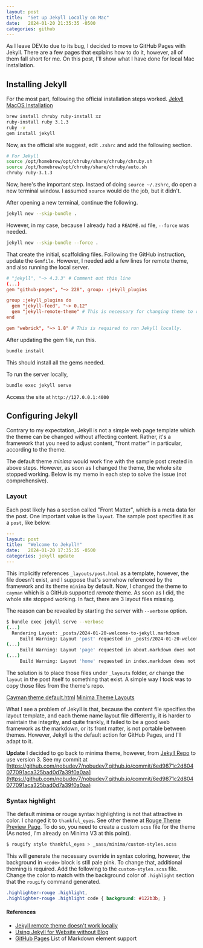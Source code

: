 ```yaml
---
layout: post
title:  "Set up Jekyll Locally on Mac"
date:   2024-01-20 21:35:35 -0500
categories: github
---
```

As I leave DEV.to due to its bug, I decided to move to GitHub Pages with Jekyll. There are a few pages that explains how to do it, however, all of them fall short for me. On this post, I'll show what I have done for local Mac installation.

## Installing Jekyll
For the most part, following the official installation steps worked.
[Jekyll MacOS Installation](https://jekyllrb.com/docs/installation/macos/)

```bash
brew install chruby ruby-install xz
ruby-install ruby 3.1.3
ruby -v
gem install jekyll
```

Now, as the official site suggest, edit `.zshrc` and add the following section.
```bash
# For Jekyll
source /opt/homebrew/opt/chruby/share/chruby/chruby.sh
source /opt/homebrew/opt/chruby/share/chruby/auto.sh
chruby ruby-3.1.3
```
Now, here's the important step. Instaed of doing `source ~/.zshrc`, do open a new terminal window. I assumed `source` would do the job, but it didn't.

After opening a new terminal, continue the following.
```bash
jekyll new --skip-bundle .
```
However, in my case, because I already had a `README.md` file, `--force` was needed.
```bash
jekyll new --skip-bundle --force .
```

That create the initial, scaffolding files. Following the GitHub instruction, update the `Gemfile`. However, I needed add a few lines for remote theme, and also running the local server.
```conf
# "jekyll", "~> 4.3.3" # Comment out this line
(...)
gem "github-pages", "~> 228", group: :jekyll_plugins

group :jekyll_plugins do
  gem "jekyll-feed", "~> 0.12"
  gem "jekyll-remote-theme" # This is necessary for changing theme to remote theme
end

gem "webrick", "~> 1.8" # This is required to run Jekyll locally.

```

After updating the gem file, run this.
```bash
bundle install
```
This should install all the gems needed.

To run the server locally,
```bash
bundle exec jekyll serve
```

Access the site at `http://127.0.0.1:4000`

## Configuring Jekyll
Contrary to my expectation, Jekyll is not a simple web page template which the theme can be changed without affecting content. Rather, it's a framework that you need to adjust content, "front matter" in particular, according to the theme.

The default theme _minima_ would work fine with the sample post created in above steps. However, as soon as I changed the theme, the whole site stopped working. Below is my memo in each step to solve the issue (not comprehensive).

### Layout
Each post likely has a section called "Front Matter", which is a meta data for the post. One important value is the `layout`. The sample post specifies it as a `post`, like below.
```yml
---
layout: post
title:  "Welcome to Jekyll!"
date:   2024-01-20 17:35:35 -0500
categories: jekyll update
---
```
This implicitly references `_layouts/post.html` as a template, however, the file doesn't exist, and I suppose that's somehow referenced by the framework and its theme `minima` by default. 
Now, I changed the theme to `cayman` which is a GitHub supported _remote_ theme. As soon as I did, the whole site stopped working. In fact, there are 3 layout files missing.

The reason can be revealed by starting the server with `--verbose` option.
```bash
$ bundle exec jekyll serve --verbose
(...)
  Rendering Layout: _posts/2024-01-20-welcome-to-jekyll.markdown
     Build Warning: Layout 'post' requested in _posts/2024-01-20-welcome-to-jekyll.markdown does not exist.
(...)
     Build Warning: Layout 'page' requested in about.markdown does not exist.
(...)
     Build Warning: Layout 'home' requested in index.markdown does not exist.
```
The solution is to place those files under `_layouts` folder, _or_ change the `layout` in the post itself to something that exist. A simple way I took was to copy those files from the theme's repo.

[Cayman theme default.html](https://github.com/pages-themes/cayman/blob/master/_layouts/default.html) 
[Minima Theme Layouts](https://github.com/jekyll/minima/tree/master/_layouts)

What I see a problem of Jekyll is that, because the content file specifies the layout template, and each theme name layout file differently, it is harder to maintain the integrity, and quite frankly, it failed to be a good web framework as the markdown, or its front matter, is not portable between themes. However, Jekyll is the default action for GitHub Pages, and I'll adapt to it.

**Update**
I decided to go back to minima theme, however, from [Jekyll Repo](https://github.com/jekyll/minima/blob/master/README.md) to use version 3. See my commit at [https://github.com/nobudev7/nobudev7.github.io/commit/6ed9871c2d804077091aca325bad0d7a39f0a0aa](https://github.com/nobudev7/nobudev7.github.io/commit/6ed9871c2d804077091aca325bad0d7a39f0a0aa)

### Syntax highlight
The default minima or rouge syntax highlighting is not that attractive in color. I changed it to `thankful_eyes`. See other theme at [Rouge Theme Preview Page](https://spsarolkar.github.io/rouge-theme-preview/).
To do so, you need to create a custom `scss` file for the theme (As noted, I'm already on Minima V3 at this point).
```bash
$ rougify style thankful_eyes > _sass/minima/custom-styles.scss 
```
This will generate the necessary override in syntax coloring, however, the background in `<code>` block is still pale pink. To change that, additional theming is required. Add the following to the `custom-styles.scss` file. Change the color to match with the background color of `.highlight` section that the `rougify` command generated.
```css
.highlighter-rouge .highlight,
.highlighter-rouge .highlight code { background: #122b3b; }
```


#### References
- [Jekyll remote theme doesn't work locally](https://stackoverflow.com/questions/48728510/jekyll-remote-theme-doesnt-work-locally)
- [Using Jekyll for Website without Blog](https://stackoverflow.com/questions/30837079/using-jekyll-for-website-without-blog)
- [GitHub Pages](https://www.markdownguide.org/tools/github-pages/) List of Markdown element support
